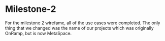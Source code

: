 # Milestone-2

For the milestone 2 wirefame, all of the use cases were completed. The only thing that we changed was the name of our projects which was originally OnRamp, but is now MetaSpace.

